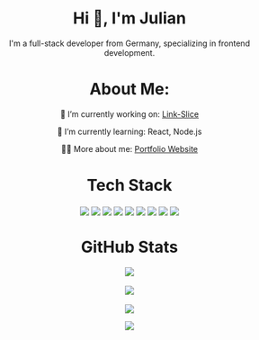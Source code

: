 <h1 align="center">Hi 👋, I'm Julian</h1>

<p align="center">I'm a full-stack developer from Germany, specializing in frontend development.</p>

<!----------------------------------------------------------------------------------------------------------------------------------------------------------------->

<h1 align="center">About Me:</h1>

<p align="center">🔭 I’m currently working on:  <a href="https://github.com/Ju7ii/Link-Slice">Link-Slice</a></p>
<p align="center">🌱 I’m currently learning:    React, Node.js</p>
<p align="center">👨‍💻 More about me:             <a href="https://julianrok.de">Portfolio Website</a></p>

<!----------------------------------------------------------------------------------------------------------------------------------------------------------------->

<h1 align="center">Tech Stack</h1>

<p align="center">
  <img align="center" src="https://img.shields.io/badge/javascript-%23323330.svg?style=for-the-badge&logo=javascript&logoColor=%23F7DF1E">
  <img align="center" src="https://img.shields.io/badge/javascript-%23323330.svg?style=for-the-badge&logo=javascript&logoColor=%23F7DF1E">
  <img align="center" src="https://img.shields.io/badge/html5-%23E34F26.svg?style=for-the-badge&logo=html5&logoColor=white">
  <img align="center" src="https://img.shields.io/badge/css3-%231572B6.svg?style=for-the-badge&logo=css3&logoColor=white">
  <img align="center" src="https://img.shields.io/badge/react-%2320232a.svg?style=for-the-badge&logo=react&logoColor=%2361DAFB">
  <img align="center" src="https://img.shields.io/badge/node.js-6DA55F?style=for-the-badge&logo=node.js&logoColor=white">
  <img align="center" src="https://img.shields.io/badge/express.js-%23404d59.svg?style=for-the-badge&logo=express&logoColor=%2361DAFB">
  <img align="center" src="https://img.shields.io/badge/php-%23777BB4.svg?style=for-the-badge&logo=php&logoColor=white">
  <img align="center" src="https://img.shields.io/badge/mysql-%2300000f.svg?style=for-the-badge&logo=mysql&logoColor=white">
</p>
 
<!----------------------------------------------------------------------------------------------------------------------------------------------------------------->

<h1 align="center">GitHub Stats</h1>

<p align="center">
  <img align="center" src="https://github-readme-stats.vercel.app/api?username=Ju7ii&theme=dark&hide_border=false&include_all_commits=false&count_private=false">
  <br><br>
  <img align="center" src="https://github-readme-streak-stats.herokuapp.com/?user=Ju7ii&theme=dark&hide_border=false">
  <br><br>
  <img align="center" src="https://github-readme-stats.vercel.app/api/top-langs/?username=Ju7ii&theme=dark&hide_border=false&include_all_commits=false&count_private=false&layout=compact">
</p>

<!----------------------------------------------------------------------------------------------------------------------------------------------------------------->

<p align="center">
  <img align="center" src="https://visitcount.itsvg.in/api?id=Ju7ii&icon=0&color=12">
</p>
